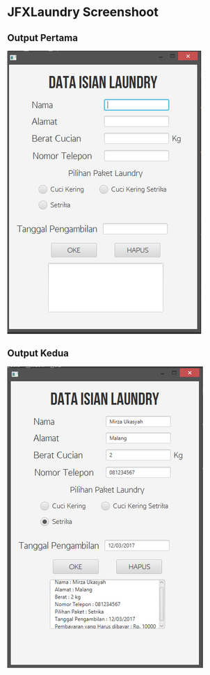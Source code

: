 # JFXLaundry Screenshoot
## Output Pertama
![](https://github.com/MirzaUkas/JFXLaundry/blob/master/Screenshot/Laundry.PNG)
## Output Kedua
![](https://github.com/MirzaUkas/JFXLaundry/blob/master/Screenshot/Laundry2.PNG)
